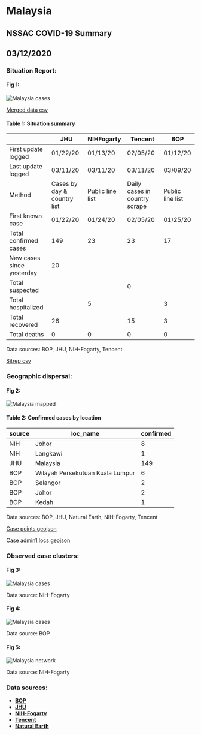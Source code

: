 # Malaysia
## NSSAC COVID-19 Summary
## 03/12/2020



### Situation Report:
#### Fig 1:
![Malaysia cases](../merged_histories/Malaysia_merged_histories.png)

[Merged data csv](https://github.com/SchlittDataSci/SchlittDataSci.github.io/blob/master/data/tables/Malaysia_merged_daily.csv)

#### Table 1: Situation summary


|                           | JHU                         | NIHFogarty       | Tencent                       | BOP              |
|---------------------------|-----------------------------|------------------|-------------------------------|------------------|
| First update logged       | 01/22/20                    | 01/13/20         | 02/05/20                      | 01/12/20         |
| Last update logged        | 03/11/20                    | 03/11/20         | 03/11/20                      | 03/09/20         |
| Method                    | Cases by day & country list | Public line list | Daily cases in country scrape | Public line list |
| First known case          | 01/22/20                    | 01/24/20         | 02/05/20                      | 01/25/20         |
| Total confirmed cases     | 149                         | 23               | 23                            | 17               |
| New cases since yesterday | 20                          |                  |                               |                  |
| Total suspected           |                             |                  | 0                             |                  |
| Total hospitalized        |                             | 5                |                               | 3                |
| Total recovered           | 26                          |                  | 15                            | 3                |
| Total deaths              | 0                           | 0                | 0                             | 0                |

Data sources: BOP, JHU, NIH-Fogarty, Tencent


[Sitrep csv](https://github.com/SchlittDataSci/SchlittDataSci.github.io/blob/master/data/tables/Malaysia_sitrep.csv)

### Geographic dispersal:
#### Fig 2:
![Malaysia mapped](../case_locs/Malaysia_case_locs.png)

#### Table 2: Confirmed cases by location


| source   | loc_name                         |   confirmed |
|----------|----------------------------------|-------------|
| NIH      | Johor                            |           8 |
| NIH      | Langkawi                         |           1 |
| JHU      | Malaysia                         |         149 |
| BOP      | Wilayah Persekutuan Kuala Lumpur |           6 |
| BOP      | Selangor                         |           2 |
| BOP      | Johor                            |           2 |
| BOP      | Kedah                            |           1 |

Data sources: BOP, JHU, Natural Earth, NIH-Fogarty, Tencent


[Case points geojson](https://github.com/SchlittDataSci/SchlittDataSci.github.io/blob/master/data/shapes/Malaysia_case_locs.geojson)

[Case admin1 locs geojson](https://github.com/SchlittDataSci/SchlittDataSci.github.io/blob/master/data/shapes/Malaysia_admin1_locs.geojson)

### Observed case clusters:
#### Fig 3:
![Malaysia cases](../cluster_analysis/Malaysia_imported_cases_NIHFogarty.png)



Data source: NIH-Fogarty


#### Fig 4:
![Malaysia cases](../cluster_analysis/Malaysia_imported_cases_BOP.png)



Data source: BOP


#### Fig 5:
![Malaysia network](../autochthonous_networks/Malaysia_network.png)



Data source: NIH-Fogarty


### Data sources:
* **[BOP](https://github.com/beoutbreakprepared/nCoV2019)**
* **[JHU](https://github.com/CSSEGISandData/COVID-19)** 
* **[NIH-Fogarty](https://docs.google.com/spreadsheets/d/1jS24DjSPVWa4iuxuD4OAXrE3QeI8c9BC1hSlqr-NMiU/edit#gid=1187587451)** 
* **[Tencent](https://news.qq.com/zt2020/page/feiyan.htm)**
* **[Natural Earth](https://www.naturalearthdata.com/forums/forum/natural-earth-map-data/cultural-vectors/admin-1-states-provinces-and-their-boundaries/)**

<!-- Global site tag (gtag.js) - Google Analytics -->
<script async src="https://www.googletagmanager.com/gtag/js?id=UA-158816269-1"></script>
<script>
  window.dataLayer = window.dataLayer || [];
  function gtag(){dataLayer.push(arguments);}
  gtag('js', new Date());

  gtag('config', 'UA-158816269-1');
</script>